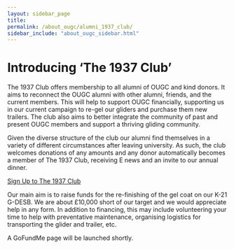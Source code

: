 ```yaml
---
layout: sidebar_page
title:
permalink: /about_ougc/alumni_1937_club/
sidebar_include: "about_ougc_sidebar.html"
---
```


# Introducing ‘The 1937 Club’
The 1937 Club offers membership to all alumni of OUGC and kind donors. It aims to reconnect the OUGC alumni with other alumni, friends, and the current members. This will help to support OUGC financially, supporting us in our current campaign to re-gel our gliders and purchase them new trailers. The club also aims to better integrate the community of past and present OUGC members and support a thriving gliding community.

Given the diverse structure of the club our alumni find themselves in a variety of different circumstances after leaving university. As such, the club welcomes donations of any amounts and any donor automatically becomes a member of The 1937 Club, receiving E news and an invite to our annual dinner. 

<div class="home-button-wrapper">
  <a href="https://docs.google.com/forms/d/e/1FAIpQLSfiX8qwFBxW6Q25WarfJinKM03eVTyeUc9dY6mM90PEjdrLqw/viewform?usp=dialog" class="big-button">Sign Up to The 1937 Club</a>
</div>

Our main aim is to raise funds for the re-finishing of the gel coat on our K-21 G-DESB. We are about £10,000 short of our target and we would appreciate help in any form. In addition to financing, this may include volunteering your time to help with preventative maintenance, organising logistics for transporting the glider and trailer, etc.

A GoFundMe page will be launched shortly.

